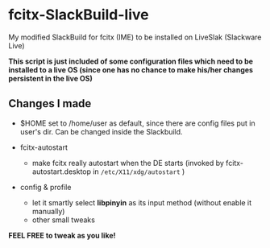 # fcitx-SlackBuild-live
My modified SlackBuild for fcitx (IME) to be installed on LiveSlak (Slackware Live)

**This script is just included of some configuration files which need to be installed to a live OS (since one has no chance to make his/her changes persistent in the live OS)**

## Changes I made

- $HOME set to /home/user as default, since there are config files put in user's dir. Can be changed inside the Slackbuild.

- fcitx-autostart
  - make fcitx really autostart when the DE starts (invoked by fcitx-autostart.desktop in `/etc/X11/xdg/autostart` )

- config & profile
  - let it smartly select **libpinyin** as its input method (without enable it manually)
  - other small tweaks

**FEEL FREE to tweak as you like!**

